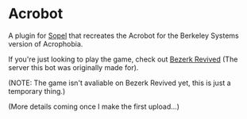 # Acrobot
A plugin for [Sopel](https://sopel.chat/) that recreates the Acrobot for the Berkeley Systems version of Acrophobia.

If you're just looking to play the game, check out [Bezerk Revived](https://bezerk.secondzone.co.uk) (The server this bot was originally made for).

(NOTE: The game isn't avaliable on Bezerk Revived yet, this is just a temporary thing.)

(More details coming once I make the first upload...)
